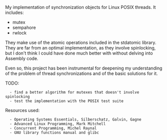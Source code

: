 My implementation of synchronization objects for Linux POSIX threads. It includes:
- mutex
- sempahore
- rwlock 

They make use of the atomic operations included in the stdatomic library. They are far from an optimal implementation, as they involve
spinlocking, but I don't think I could have done much better with without delving into Assembly code. 

Even so, this project has been instrumental for deepening my understanding of the problem of thread synchronizations and of the basic 
solutions for it. 




TODO:
      
      - find a better algorithm for mutexes that doesn't involve spinlocking
      - test the implementation with the POSIX test suite



Resources used:

      - Operating Systems Essentials, Silberschatz, Galvin, Gagne
      - Advanced Linux Programming, Mark Mitchell
      - Concurrent Programming, Michel Raynal
      - GNU library functions manual and glibc 
